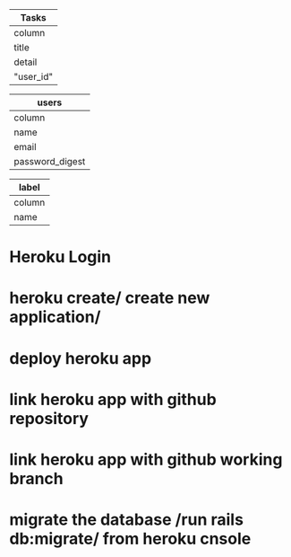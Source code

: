 
| Tasks |
| ---|
| column | type |
| title  | string |
| detail | string |
| "user_id" | bigint |

| users |
| --- |
|column | type |
| name | string |
| email | string |
| password_digest | string |

| label |
| --- |
| column | type |
| name | string |

# Heroku Login
# heroku create/ create new application/
# deploy heroku app
# link heroku app with github repository
# link heroku app with github working branch
# migrate the database /run rails db:migrate/ from heroku cnsole
